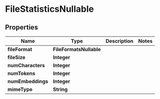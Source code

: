 

# FileStatisticsNullable


## Properties

| Name | Type | Description | Notes |
|------------ | ------------- | ------------- | -------------|
|**fileFormat** | **FileFormatsNullable** |  |  |
|**fileSize** | **Integer** |  |  |
|**numCharacters** | **Integer** |  |  |
|**numTokens** | **Integer** |  |  |
|**numEmbeddings** | **Integer** |  |  |
|**mimeType** | **String** |  |  |



